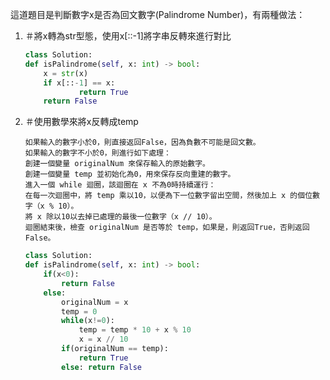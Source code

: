 ​這道題目是判斷數字x是否為回文數字(Palindrome Number)，有兩種做法：
1.  ＃將x轉為str型態，使用x[::-1]將字串反轉來進行對比
    ```python
    class Solution:
    def isPalindrome(self, x: int) -> bool:
        x = str(x)
        if x[::-1] == x:
                return True
        return False
    ```
2.  ＃使用數學來將x反轉成temp
    ```
    如果輸入的數字小於0，則直接返回False，因為負數不可能是回文數。
    如果輸入的數字不小於0，則進行如下處理：
    創建一個變量 originalNum 來保存輸入的原始數字。
    創建一個變量 temp 並初始化為0，用來保存反向重建的數字。
    進入一個 while 迴圈，該迴圈在 x 不為0時持續運行：
    在每一次迴圈中，將 temp 乘以10，以便為下一位數字留出空間，然後加上 x 的個位數字（x % 10）。
    將 x 除以10以去掉已處理的最後一位數字（x // 10）。
    迴圈結束後，檢查 originalNum 是否等於 temp，如果是，則返回True，否則返回False。
    ```
    ```python
    class Solution:
    def isPalindrome(self, x: int) -> bool:
        if(x<0):
            return False
        else:
            originalNum = x
            temp = 0
            while(x!=0):
                temp = temp * 10 + x % 10
                x = x // 10
            if(originalNum == temp):
                return True
            else: return False
    ```
